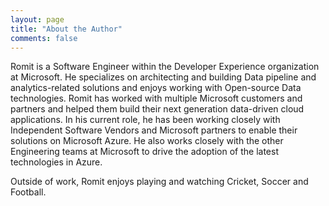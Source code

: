 ```yaml
---
layout: page
title: "About the Author"
comments: false
---
```


Romit is a Software Engineer within the Developer Experience organization at Microsoft. He specializes on architecting and building Data pipeline and analytics-related solutions and enjoys working with Open-source Data technologies. Romit has worked with multiple Microsoft customers and partners and helped them build their next generation data-driven cloud applications. In his current role, he has been working closely with Independent Software Vendors and Microsoft partners to enable their solutions on Microsoft Azure. He also works closely with the other Engineering teams at Microsoft to drive the adoption of the latest technologies in Azure.

Outside of work, Romit enjoys playing and watching Cricket, Soccer and Football.